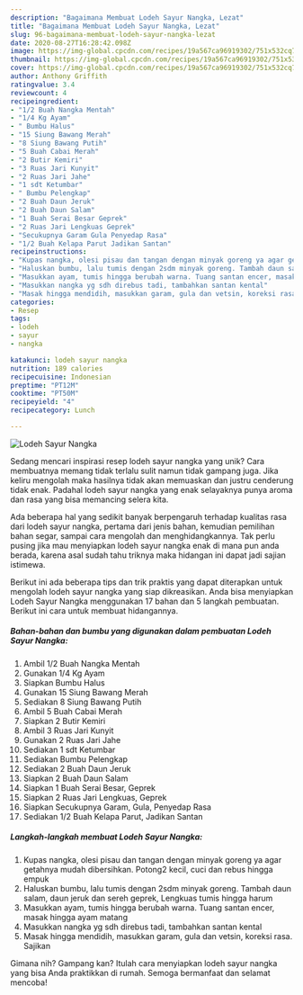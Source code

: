 ```yaml
---
description: "Bagaimana Membuat Lodeh Sayur Nangka, Lezat"
title: "Bagaimana Membuat Lodeh Sayur Nangka, Lezat"
slug: 96-bagaimana-membuat-lodeh-sayur-nangka-lezat
date: 2020-08-27T16:28:42.098Z
image: https://img-global.cpcdn.com/recipes/19a567ca96919302/751x532cq70/lodeh-sayur-nangka-foto-resep-utama.jpg
thumbnail: https://img-global.cpcdn.com/recipes/19a567ca96919302/751x532cq70/lodeh-sayur-nangka-foto-resep-utama.jpg
cover: https://img-global.cpcdn.com/recipes/19a567ca96919302/751x532cq70/lodeh-sayur-nangka-foto-resep-utama.jpg
author: Anthony Griffith
ratingvalue: 3.4
reviewcount: 4
recipeingredient:
- "1/2 Buah Nangka Mentah"
- "1/4 Kg Ayam"
- " Bumbu Halus"
- "15 Siung Bawang Merah"
- "8 Siung Bawang Putih"
- "5 Buah Cabai Merah"
- "2 Butir Kemiri"
- "3 Ruas Jari Kunyit"
- "2 Ruas Jari Jahe"
- "1 sdt Ketumbar"
- " Bumbu Pelengkap"
- "2 Buah Daun Jeruk"
- "2 Buah Daun Salam"
- "1 Buah Serai Besar Geprek"
- "2 Ruas Jari Lengkuas Geprek"
- "Secukupnya Garam Gula Penyedap Rasa"
- "1/2 Buah Kelapa Parut Jadikan Santan"
recipeinstructions:
- "Kupas nangka, olesi pisau dan tangan dengan minyak goreng ya agar getahnya mudah dibersihkan. Potong2 kecil, cuci dan rebus hingga empuk"
- "Haluskan bumbu, lalu tumis dengan 2sdm minyak goreng. Tambah daun salam, daun jeruk dan sereh geprek, Lengkuas tumis hingga harum"
- "Masukkan ayam, tumis hingga berubah warna. Tuang santan encer, masak hingga ayam matang"
- "Masukkan nangka yg sdh direbus tadi, tambahkan santan kental"
- "Masak hingga mendidih, masukkan garam, gula dan vetsin, koreksi rasa. Sajikan"
categories:
- Resep
tags:
- lodeh
- sayur
- nangka

katakunci: lodeh sayur nangka 
nutrition: 189 calories
recipecuisine: Indonesian
preptime: "PT12M"
cooktime: "PT50M"
recipeyield: "4"
recipecategory: Lunch

---
```



![Lodeh Sayur Nangka](https://img-global.cpcdn.com/recipes/19a567ca96919302/751x532cq70/lodeh-sayur-nangka-foto-resep-utama.jpg)

Sedang mencari inspirasi resep lodeh sayur nangka yang unik? Cara membuatnya memang tidak terlalu sulit namun tidak gampang juga. Jika keliru mengolah maka hasilnya tidak akan memuaskan dan justru cenderung tidak enak. Padahal lodeh sayur nangka yang enak selayaknya punya aroma dan rasa yang bisa memancing selera kita.

Ada beberapa hal yang sedikit banyak berpengaruh terhadap kualitas rasa dari lodeh sayur nangka, pertama dari jenis bahan, kemudian pemilihan bahan segar, sampai cara mengolah dan menghidangkannya. Tak perlu pusing jika mau menyiapkan lodeh sayur nangka enak di mana pun anda berada, karena asal sudah tahu triknya maka hidangan ini dapat jadi sajian istimewa.




Berikut ini ada beberapa tips dan trik praktis yang dapat diterapkan untuk mengolah lodeh sayur nangka yang siap dikreasikan. Anda bisa menyiapkan Lodeh Sayur Nangka menggunakan 17 bahan dan 5 langkah pembuatan. Berikut ini cara untuk membuat hidangannya.

<!--inarticleads1-->

##### Bahan-bahan dan bumbu yang digunakan dalam pembuatan Lodeh Sayur Nangka:

1. Ambil 1/2 Buah Nangka Mentah
1. Gunakan 1/4 Kg Ayam
1. Siapkan  Bumbu Halus
1. Gunakan 15 Siung Bawang Merah
1. Sediakan 8 Siung Bawang Putih
1. Ambil 5 Buah Cabai Merah
1. Siapkan 2 Butir Kemiri
1. Ambil 3 Ruas Jari Kunyit
1. Gunakan 2 Ruas Jari Jahe
1. Sediakan 1 sdt Ketumbar
1. Sediakan  Bumbu Pelengkap
1. Sediakan 2 Buah Daun Jeruk
1. Siapkan 2 Buah Daun Salam
1. Siapkan 1 Buah Serai Besar, Geprek
1. Siapkan 2 Ruas Jari Lengkuas, Geprek
1. Siapkan Secukupnya Garam, Gula, Penyedap Rasa
1. Sediakan 1/2 Buah Kelapa Parut, Jadikan Santan




<!--inarticleads2-->

##### Langkah-langkah membuat Lodeh Sayur Nangka:

1. Kupas nangka, olesi pisau dan tangan dengan minyak goreng ya agar getahnya mudah dibersihkan. Potong2 kecil, cuci dan rebus hingga empuk
1. Haluskan bumbu, lalu tumis dengan 2sdm minyak goreng. Tambah daun salam, daun jeruk dan sereh geprek, Lengkuas tumis hingga harum
1. Masukkan ayam, tumis hingga berubah warna. Tuang santan encer, masak hingga ayam matang
1. Masukkan nangka yg sdh direbus tadi, tambahkan santan kental
1. Masak hingga mendidih, masukkan garam, gula dan vetsin, koreksi rasa. Sajikan




Gimana nih? Gampang kan? Itulah cara menyiapkan lodeh sayur nangka yang bisa Anda praktikkan di rumah. Semoga bermanfaat dan selamat mencoba!

